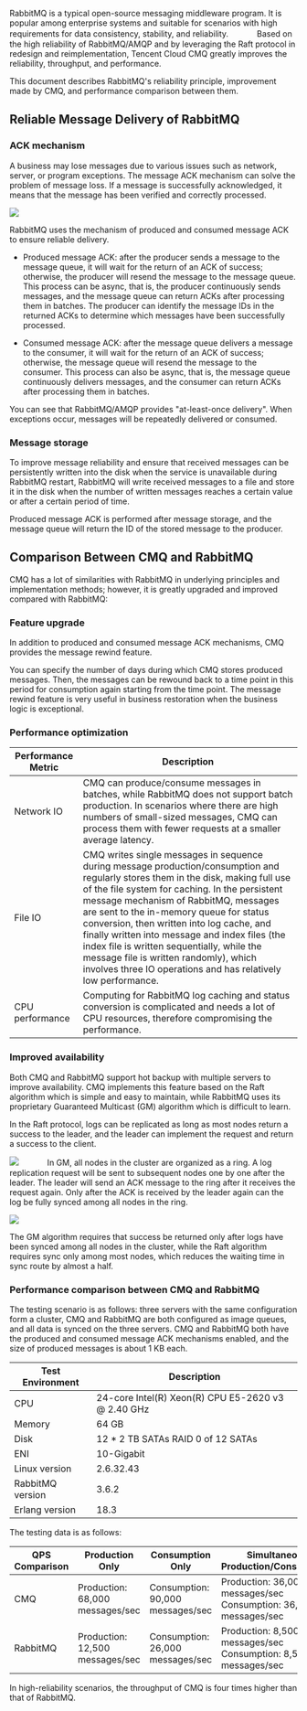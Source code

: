 RabbitMQ is a typical open-source messaging middleware program. It is popular among enterprise systems and suitable for scenarios with high requirements for data consistency, stability, and reliability.
　　　
Based on the high reliability of RabbitMQ/AMQP and by leveraging the Raft protocol in redesign and reimplementation, Tencent Cloud CMQ greatly improves the reliability, throughput, and performance.

This document describes RabbitMQ's reliability principle, improvement made by CMQ, and performance comparison between them.

## Reliable Message Delivery of RabbitMQ
### ACK mechanism

A business may lose messages due to various issues such as network, server, or program exceptions. The message ACK mechanism can solve the problem of message loss. If a message is successfully acknowledged, it means that the message has been verified and correctly processed.

![](https://main.qcloudimg.com/raw/d5e1396efc0cb4abbb53a50b0af5e642.png)

RabbitMQ uses the mechanism of produced and consumed message ACK to ensure reliable delivery.

- Produced message ACK: after the producer sends a message to the message queue, it will wait for the return of an ACK of success; otherwise, the producer will resend the message to the message queue. This process can be async, that is, the producer continuously sends messages, and the message queue can return ACKs after processing them in batches. The producer can identify the message IDs in the returned ACKs to determine which messages have been successfully processed.

- Consumed message ACK: after the message queue delivers a message to the consumer, it will wait for the return of an ACK of success; otherwise, the message queue will resend the message to the consumer. This process can also be async, that is, the message queue continuously delivers messages, and the consumer can return ACKs after processing them in batches.

You can see that RabbitMQ/AMQP provides "at-least-once delivery". When exceptions occur, messages will be repeatedly delivered or consumed.

### Message storage

To improve message reliability and ensure that received messages can be persistently written into the disk when the service is unavailable during RabbitMQ restart, RabbitMQ will write received messages to a file and store it in the disk when the number of written messages reaches a certain value or after a certain period of time.

Produced message ACK is performed after message storage, and the message queue will return the ID of the stored message to the producer.

## Comparison Between CMQ and RabbitMQ

CMQ has a lot of similarities with RabbitMQ in underlying principles and implementation methods; however, it is greatly upgraded and improved compared with RabbitMQ:
### Feature upgrade
In addition to produced and consumed message ACK mechanisms, CMQ provides the message rewind feature.

You can specify the number of days during which CMQ stores produced messages. Then, the messages can be rewound back to a time point in this period for consumption again starting from the time point. The message rewind feature is very useful in business restoration when the business logic is exceptional.

### Performance optimization

| Performance Metric | Description |
|---------|---------|
| Network IO | CMQ can produce/consume messages in batches, while RabbitMQ does not support batch production. In scenarios where there are high numbers of small-sized messages, CMQ can process them with fewer requests at a smaller average latency. |
| File IO | CMQ writes single messages in sequence during message production/consumption and regularly stores them in the disk, making full use of the file system for caching. In the persistent message mechanism of RabbitMQ, messages are sent to the in-memory queue for status conversion, then written into log cache, and finally written into message and index files (the index file is written sequentially, while the message file is written randomly), which involves three IO operations and has relatively low performance. |
| CPU performance | Computing for RabbitMQ log caching and status conversion is complicated and needs a lot of CPU resources, therefore compromising the performance. |

### Improved availability
Both CMQ and RabbitMQ support hot backup with multiple servers to improve availability. CMQ implements this feature based on the Raft algorithm which is simple and easy to maintain, while RabbitMQ uses its proprietary Guaranteed Multicast (GM) algorithm which is difficult to learn.

In the Raft protocol, logs can be replicated as long as most nodes return a success to the leader, and the leader can implement the request and return a success to the client.

![](https://main.qcloudimg.com/raw/9427c939705d656ba71a54c0d9a31f5f.png)
　　　
In GM, all nodes in the cluster are organized as a ring. A log replication request will be sent to subsequent nodes one by one after the leader. The leader will send an ACK message to the ring after it receives the request again. Only after the ACK is received by the leader again can the log be fully synced among all nodes in the ring.

![](https://main.qcloudimg.com/raw/c1602a66ea72818122693805b674b9a1.png)

The GM algorithm requires that success be returned only after logs have been synced among all nodes in the cluster, while the Raft algorithm requires sync only among most nodes, which reduces the waiting time in sync route by almost a half.

### Performance comparison between CMQ and RabbitMQ

The testing scenario is as follows: three servers with the same configuration form a cluster, CMQ and RabbitMQ are both configured as image queues, and all data is synced on the three servers. CMQ and RabbitMQ both have the produced and consumed message ACK mechanisms enabled, and the size of produced messages is about 1 KB each.

| Test Environment | Description |
|---------|---------|
| CPU | 24-core	Intel(R) Xeon(R) CPU E5-2620 v3 @ 2.40 GHz |
| Memory | 64 GB |
| Disk | 12 \* 2 TB SATAs	RAID 0 of 12 SATAs |
| ENI | 10-Gigabit	 |
| Linux version | 2.6.32.43	 |
| RabbitMQ version | 3.6.2 |
| Erlang version | 18.3 |

The testing data is as follows:

| QPS Comparison | Production Only | Consumption Only | Simultaneous Production/Consumption |
|---------|---------|---------|---------|
| CMQ | Production: 68,000 messages/sec | Consumption: 90,000 messages/sec | Production: 36,000 messages/sec<br>Consumption: 36,000 messages/sec |
| RabbitMQ | Production: 12,500 messages/sec | Consumption: 26,000 messages/sec | Production: 8,500 messages/sec<br>Consumption: 8,500 messages/sec |

In high-reliability scenarios, the throughput of CMQ is four times higher than that of RabbitMQ.
